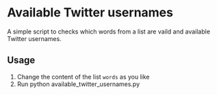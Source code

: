 Available Twitter usernames
===========================

A simple script to checks which words from a list are vaild and available Twitter usernames.

Usage
-----

1. Change the content of the list `words` as you like
2. Run python available_twitter_usernames.py
